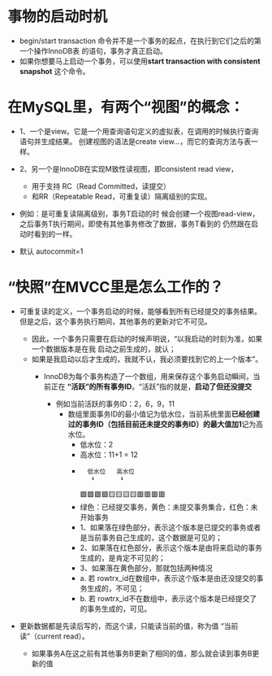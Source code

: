 # 

# 事物的启动时机
- begin/start transaction 命令并不是一个事务的起点，在执行到它们之后的第一个操作InnoDB表 的语句，事务才真正启动。
- 如果你想要马上启动一个事务，可以使用**start transaction with consistent snapshot** 这个命令。

# 在MySQL里，有两个“视图”的概念：

- 1、一个是view。它是一个用查询语句定义的虚拟表，在调用的时候执行查询语句并生成结果。 创建视图的语法是create view…，而它的查询方法与表一样。
- 2、另一个是InnoDB在实现M致性读视图，即consistent read view，
  - 用于支持 RC（Read Committed，读提交）
  - 和RR（Repeatable Read，可重复读）隔离级别的实现。

- 例如：是可重复读隔离级别，事务T启动的时 候会创建一个视图read-view，之后事务T执行期间，即使有其他事务修改了数据，事务T看到的 仍然跟在启动时看到的一样。
- 默认 autocommit=1


# “快照”在MVCC里是怎么工作的？

- 可重复读的定义，一个事务启动的时候，能够看到所有已经提交的事务结果。但是之后，这个事务执行期间，其他事务的更新对它不可见。
  - 因此，一个事务只需要在启动的时候声明说，“以我启动的时刻为准，如果一个数据版本是在我 启动之前生成的，就认；
  - 如果是我启动以后才生成的，我就不认，我必须要找到它的上一个版本”。
    - InnoDB为每个事务构造了一个数组，用来保存这个事务启动瞬间，当前正在 **“活跃”的所有事务ID**。“活跃”指的就是，**启动了但还没提交**

      - 例如当前活跃的事务ID：2，6，9，11
        - 数组里面事务ID的最小值记为低水位，当前系统里面**已经创建过的事务ID（包括目前还未提交的事务ID）的最大值加1**记为高水位。
          - 低水位：2
          - 高水位：11+1 = 12
          - 
                  低水位   高水位
                   ⬇️       ⬇️
            🟩🟩🟩🟩🟨🟨🟨🟨🟥🟥🟥🟥
          - 绿色：已经提交事务，黄色：未提交事务集合，红色：未开始事务
          - 1、如果落在绿色部分，表示这个版本是已提交的事务或者是当前事务自己生成的，这个数据是可见的；
          - 2、如果落在红色部分，表示这个版本是由将来启动的事务生成的，是肯定不可见的； 
          - 3、如果落在黄色部分，那就包括两种情况 
           - a. 若 rowtrx_id在数组中，表示这个版本是由还没提交的事务生成的，不可见； 
           - b. 若 rowtrx_id不在数组中，表示这个版本是已经提交了的事务生成的，可见。


- 更新数据都是先读后写的，而这个读，只能读当前的值，称为值 “当前读”（current read）。
  - 如果事务A在这之前有其他事务B更新了相同的值，那么就会读到事务B更新的值